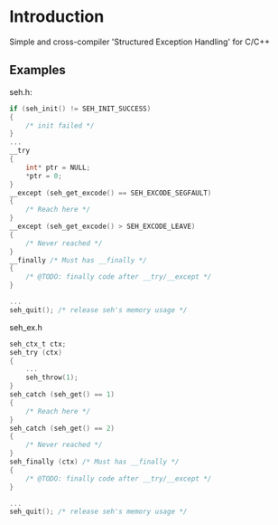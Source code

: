 # Introduction
Simple and cross-compiler 'Structured Exception Handling' for C/C++

## Examples 
seh.h:
```C
if (seh_init() != SEH_INIT_SUCCESS)
{
    /* init failed */
}
...
__try
{
    int* ptr = NULL;
    *ptr = 0;
}
__except (seh_get_excode() == SEH_EXCODE_SEGFAULT)
{
    /* Reach here */
}
__except (seh_get_excode() > SEH_EXCODE_LEAVE)
{
    /* Never reached */
}
__finally /* Must has __finally */
{
    /* @TODO: finally code after __try/__except */
}

...
seh_quit(); /* release seh's memory usage */
```

seh_ex.h
```C
seh_ctx_t ctx;
seh_try (ctx)
{
    ...
    seh_throw(1);
}
seh_catch (seh_get() == 1)
{
    /* Reach here */
}
seh_catch (seh_get() == 2)
{
    /* Never reached */
}
seh_finally (ctx) /* Must has __finally */
{
    /* @TODO: finally code after __try/__except */
}

...
seh_quit(); /* release seh's memory usage */
```